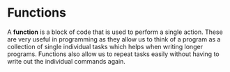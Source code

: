 # Functions

A **function** is a block of code that is used to perform a single action. These are very useful in programming as they allow us to think of a program as a collection of single individual tasks which helps when writing longer programs. Functions also allow us to repeat tasks easily without having to write out the individual commands again.

